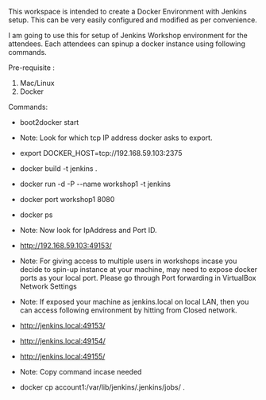 This workspace is intended to create a Docker Environment with Jenkins setup. This can be very easily configured and modified as per convenience.

I am going to use this for setup of Jenkins Workshop environment for the attendees. Each attendees can spinup a docker instance using following commands.

Pre-requisite :
  1. Mac/Linux
  2. Docker


Commands:

* boot2docker start

* Note: Look for which tcp IP address docker asks to export.
* export DOCKER_HOST=tcp://192.168.59.103:2375

* docker build -t jenkins .

* docker run -d -P --name workshop1 -t jenkins
* docker port workshop1 8080
* docker ps

* Note: Now look for IpAddress and Port ID.
* http://192.168.59.103:49153/


* Note: For giving access to multiple users in workshops incase you decide to spin-up instance at your machine, may need to expose docker ports as your local port. Please go through Port forwarding in VirtualBox Network Settings

* Note:  If exposed your machine as jenkins.local on local LAN, then you can access following environment by hitting from Closed network.

* http://jenkins.local:49153/
* http://jenkins.local:49154/
* http://jenkins.local:49155/


* Note: Copy command incase needed
* docker cp account1:/var/lib/jenkins/.jenkins/jobs/ .
